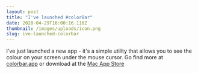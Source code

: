 ```yaml
---
layout: post
title: "I've launched #colorBar"
date: 2020-04-29T16:00:16.118Z
thumbnail: /images/uploads/icon.png
slug: ive-launched-colorbar
---
```

I've just launched a new app - it's a simple utility that allows you to see the colour on your screen under the mouse cursor. Go find more at [colorbar.app](https://colorbar.app) or download at the [Mac App Store](https://apps.apple.com/us/app/colorbar/id1510408002)